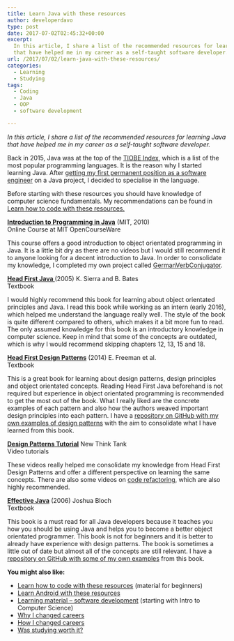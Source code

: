 ```yaml
---
title: Learn Java with these resources
author: developerdavo
type: post
date: 2017-07-02T02:45:32+00:00
excerpt: 
  In this article, I share a list of the recommended resources for learning Java 
  that have helped me in my career as a self-taught software developer.
url: /2017/07/02/learn-java-with-these-resources/
categories:
  - Learning
  - Studying
tags:
  - Coding
  - Java
  - OOP
  - software development

---
```

_In this article, I share a list of the recommended resources for learning Java 
that have helped me in my career as a self-taught software developer._

Back in 2015, Java was at the top of the <a href="https://www.tiobe.com/tiobe-index/" target="_blank" 
rel="noopener noreferrer">TIOBE Index</a>, which is a list of the most popular programming languages. 
It is the reason why I started learning Java. 
After <a href="http://learnitmyway.com/2016/09/17/how-i-changed-careers/" target="_blank" 
rel="noopener">getting my first permanent position as a software engineer</a> on a Java project, 
I decided to specialise in the language.

Before starting with these resources you should have knowledge of computer science fundamentals. 
My recommendations can be found in 
<a href="http://learnitmyway.com/2017/06/04/learn-how-to-code-with-these-resources/" target="_blank" 
rel="noopener">Learn how to code with these resources.</a>

**<a href="https://ocw.mit.edu/courses/electrical-engineering-and-computer-science/
6-092-introduction-to-programming-in-java-january-iap-2010/" target="_blank" 
rel="noopener noreferrer">Introduction to Programming in Java</a>** (MIT, 2010)  
Online Course at MIT OpenCourseWare

This course offers a good introduction to object orientated programming in Java. 
It is a little bit dry as there are no videos 
but I would still recommend it to anyone looking for a decent introduction to Java. 
In order to consolidate my knowledge, 
I completed my own project called <a href="https://github.com/DeveloperDavo/GermanVerbConjugator" target="_blank" 
rel="noopener noreferrer">GermanVerbConjugator</a>.

**<a href="http://www.wickedlysmart.com/head-first-java/" target="_blank" 
rel="noopener noreferrer">Head First Java </a>**(2005) K. Sierra and B. Bates  
Textbook

I would highly recommend this book for learning about object orientated principles and Java. 
I read this book while working as an intern (early 2016), which helped me understand the language really well. 
The style of the book is quite different compared to others, 
which makes it a bit more fun to read. 
The only assumed knowledge for this book is an introductory knowledge in computer science. 
Keep in mind that some of the concepts are outdated, which is why I would recommend skipping chapters 12, 13, 15 and 18.

**<a href="http://www.wickedlysmart.com/head-first-design-patterns/" target="_blank" 
rel="noopener noreferrer">Head First Design Patterns</a>** (2014) E. Freeman et al.  
Textbook

This is a great book for learning about design patterns, design principles and object orientated concepts. 
Reading Head First Java beforehand is not required 
but experience in object orientated programming is recommended to get the most out of the book. 
What I really liked are the concrete examples of each pattern 
and also how the authors weaved important design principles into each pattern. 
I have a <a href="https://github.com/DeveloperDavo/DesignPatterns" target="_blank" 
rel="noopener noreferrer">repository on GitHub with my own examples of design patterns</a> 
with the aim to consolidate what I have learned from this book.

**<a href="http://www.newthinktank.com/videos/design-patterns-tutorial/" target="_blank" 
rel="noopener">Design Patterns Tutorial</a>** New Think Tank  
Video tutorials

These videos really helped me consolidate my knowledge from Head First Design Patterns 
and offer a different perspective on learning the same concepts. 
There are also some videos on 
<a href="http://www.newthinktank.com/2013/01/code-refactoring/" target="_blank" 
rel="noopener">code refactoring</a>, which are also highly recommended.

**<a href="https://www.goodreads.com/book/show/105099.Effective_Java_Programming_Language_Guide?from_search=true" 
target="_blank" rel="noopener noreferrer">Effective Java</a>** (2006) Joshua Bloch  
Textbook

This book is a must read for all Java developers because it teaches you how you should be using Java 
and helps you to become a better object orientated programmer. 
This book is not for beginners and it is better to already have experience with design patterns. 
The book is sometimes a little out of date but almost all of the concepts are still relevant. 
I have a <a href="https://github.com/DeveloperDavo/EffectiveJava" target="_blank" 
rel="noopener noreferrer">repository on GitHub with some of my own examples</a> from this book.

**You might also like:**

  * [Learn how to code with these resources][5] (material for beginners)
  * <a href="http://learnitmyway.com/2017/08/12/learn-android-with-these-resources/" target="_blank" 
  rel="noopener">Learn Android with these resources</a>
  * [Learning material &#8211; software development][6] (starting with Intro to Computer Science)
  * [Why I changed careers][7]
  * [How I changed careers][8]
  * [Was studying worth it?][9]

 [5]: http://learnitmyway.com/2017/06/04/learn-how-to-code-with-these-resources/
 [6]: http://learnitmyway.com/2016/11/11/learning-material-software-development/
 [7]: http://learnitmyway.com/2016/08/10/why-i-changed-careers/
 [8]: http://learnitmyway.com/2016/09/17/how-i-changed-careers/
 [9]: http://learnitmyway.com/2016/10/12/was-studying-worth-it/